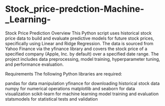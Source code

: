 # Stock_price-predction-Machine-_Learning-
Stock Price Prediction 
Overview
This Python script uses historical stock price data to build and evaluate predictive models for future stock prices, specifically using Linear and Ridge Regression. The data is sourced from Yahoo Finance via the yfinance library and covers the stock price of a specified company (Apple, Inc. by default) over a specified date range. The project includes data preprocessing, model training, hyperparameter tuning, and performance evaluation.

Requirements
The following Python libraries are required:

pandas for data manipulation
yfinance for downloading historical stock data
numpy for numerical operations
matplotlib and seaborn for data visualization
scikit-learn for machine learning model training and evaluation
statsmodels for statistical tests and validation
